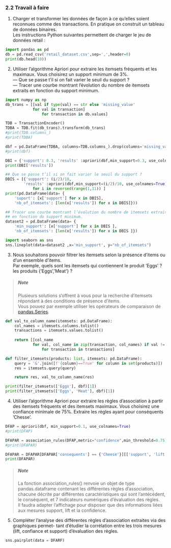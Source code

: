 ### 2.2 Travail à faire

1. Charger et transformer les données de façon à ce qu’elles soient reconnues comme des transactions. En pratique on construit un tableau de données binaires.  <br/>
Les instructions Python suivantes permettent de charger le jeu de données retail :

```python
import pandas as pd
db = pd.read_csv('retail_dataset.csv',sep=',',header=0)
print(db.head(10))
```

2. Utiliser l’algorithme Apriori pour extraire les itemsets fréquents et les maximaux. Vous choisirez un support minimum de 3%.  <br/>
— Que se passe t’il si on fait varier le seuil du support ?  <br/>
— Tracer une courbe montrant l’évolution du nombre de itemsets extraits en fonction du support minimum.  <br/>

```python
import numpy as np
db_trans = [[val if type(val) == str else 'missing_value' 
            for val in transaction] 
                for transaction in db.values]

TDB = TransactionEncoder()
TDBA = TDB.fit(db_trans).transform(db_trans)
#print(TDB.columns_)
#print(TDBA)

dbf = pd.DataFrame(TDBA, columns=TDB.columns_).drop(columns='missing_value')
#print(dbf)

DBI = {'support': 0.3, 'results' :apriori(dbf,min_support=0.3, use_colnames=True)}
print(DBI['results'])
```

```python
## Que se passe t’il si on fait varier le seuil du support ?
DBIS = [{'support': (i/2)/10, 
        'results' :apriori(dbf,min_support=(i/2)/10, use_colnames=True)} 
            for i in reversed(range(1,11)) ]
print(pd.DataFrame(data= {
    'suport': [x['support'] for x in DBIS],
    'nb_of_itemsets': [len(x['results']) for x in DBIS]}))
```
```python
## Tracer une courbe montrant l’évolution du nombre de itemsets extraits 
## en fonction du support minimum.
dataset2 = pd.DataFrame(data= {
    'min_support': [x['support'] for x in DBIS ],
    'nb_of_itemsets': [len(x['results']) for x in DBIS ]})

import seaborn as sns
sns.lineplot(data=dataset2 ,x='min_support', y="nb_of_itemsets")
```

3. Nous souhaitons pouvoir filtrer les itemsets selon la présence d’items ou d’un ensemble
d’items.  <br/>
Par exemple, quels sont les itemsets qui contiennent le produit ’Eggs’ ? les produits
{’Eggs’,’Meat’} ?

> ##### Note
> Plusieurs solutions s‘offrent à vous pour la recherche d’itemsets répondant à des conditions de présence d’items.  <br/>
> Vous pouvez par exemple utiliser les opérateurs de comparaison de [pandas.Series](https://pandas.pydata.org/pandas-docs/stable/reference/series.html).

```python
def val_to_column_name(itemsets: pd.DataFrame):
    col_names = itemsets.columns.tolist()
    transactions = itemsets.values.tolist()
    
    return [[col_name
            for val, col_name in zip(transaction, col_names) if val != False]
                for transaction in transactions]

def filter_itemsets(products: list, itemsets: pd.DataFrame):
    query = '&'.join([f'{column}==True' for column in set(products)])
    res = itemsets.query(query)

    return res, val_to_column_name(res)

print(filter_itemsets(['Eggs'], dbf)[1])
print(filter_itemsets(['Eggs', 'Meat'], dbf)[1])
```

4. Utiliser l’algorithme Apriori pour extraire les règles d’association à partir des itemsets
fréquents et des itemsets maximaux. Vous choisirez une confiance minimale de 75%. Extraire
les règles ayant pour conséquents ’Chesse’.
   
```python
DFAP = apriori(dbf, min_support=0.1, use_colnames=True)
#print(DFAP)

DFAPAR = association_rules(DFAP,metric="confidence",min_threshold=0.75)
#print(DFAPAR)

DFAPAR = DFAPAR[DFAPAR['consequents'] == {'Cheese'}][['support', 'lift', 'confidence']]
print(DFAPAR)
```

> ##### Note
> La fonction association_rules() renvoie un objet de type pandas.dataframe contenant
les différentes règles d’association, chacune décrite par différentes caractéristiques qui sont
l’antécédent, le conséquent, et 7 indicateurs numériques d’évaluation des règles.  <br/>
> Il faudra adapter l’affichage pour disposer que des informations liées aux mesures support, lift et la confidence.

5. Compléter l’analyse des différentes règles d’association extraites via des graphiques permet-
tant d’étudier la corrélation entre les trois mesures (lift, confiance et support) d’évaluation
des règles.
   
```python
sns.pairplot(data = DFARF)
```
